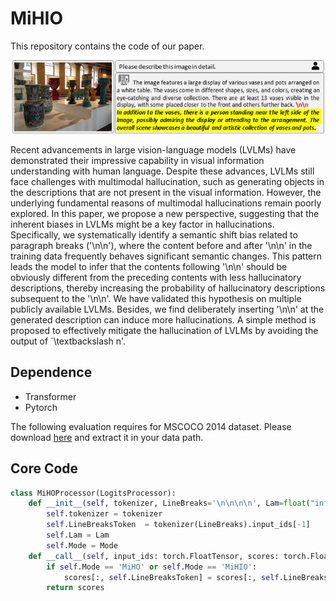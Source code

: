 # MiHIO

This repository contains the code of our paper.

<p align="center"><img src="./example.png" alt="teaser" width="500px" /></p>

Recent advancements in large vision-language models (LVLMs) have demonstrated their impressive capability in visual information understanding with human language. Despite these advances, LVLMs still face challenges with multimodal hallucination, such as generating objects in the descriptions that are not present in the visual information. However, the underlying fundamental reasons of multimodal hallucinations remain poorly explored. In this paper, we propose a new perspective, suggesting that the inherent biases in LVLMs might be a key factor in hallucinations. Specifically, we systematically identify a semantic shift bias related to paragraph breaks ('\n\n'), where the content before and after '\n\n' in the training data frequently behaves significant semantic changes. This pattern leads the model to infer that the contents following '\n\n' should be obviously different from the preceding contents with less hallucinatory descriptions, thereby increasing the probability of hallucinatory descriptions subsequent to the '\n\n'. We have validated this hypothesis on multiple publicly available LVLMs. Besides, we find deliberately inserting '\n\n' at the generated description can induce more hallucinations. A simple method  is proposed to effectively mitigate the hallucination of LVLMs by avoiding the output of `\textbackslash n'.

## Dependence

* Transformer
* Pytorch

The following evaluation requires for MSCOCO 2014 dataset. Please download [here](https://cocodataset.org/#home) and extract it in your data path.

## Core Code

```Python
class MiHOProcessor(LogitsProcessor):
    def __init__(self, tokenizer, LineBreaks='\n\n\n\n', Lam=float("inf"), Mode='None'):
        self.tokenizer = tokenizer
        self.LineBreaksToken  = tokenizer(LineBreaks).input_ids[-1]
        self.Lam = Lam
        self.Mode = Mode
    def __call__(self, input_ids: torch.FloatTensor, scores: torch.FloatTensor):
        if self.Mode == 'MiHO' or self.Mode == 'MiHIO':
            scores[:, self.LineBreaksToken] = scores[:, self.LineBreaksToken]-self.Lam    
        return scores
```


